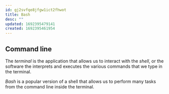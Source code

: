 ```yaml
---
id: gj2svfqe8jfgw1ict2fhwot
title: Bash
desc: ""
updated: 1692395479141
created: 1692395461954
---
```


## Command line

The _terminal_ is the application that allows us to interact with the _shell_, or the software the interprets and executes the various commands that we type in the terminal.

_Bash_ is a popular version of a shell that allows us to perform many tasks from the command line inside the terminal.
